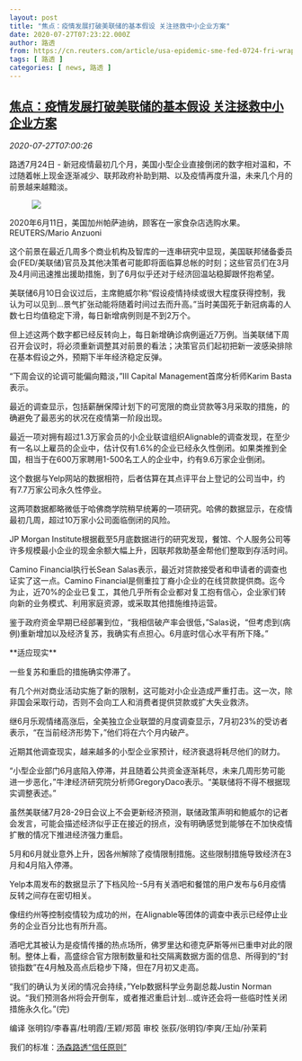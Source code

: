 ```yaml
---
layout: post
title: "焦点：疫情发展打破美联储的基本假设 关注拯救中小企业方案"
date: 2020-07-27T07:23:22.000Z
author: 路透
from: https://cn.reuters.com/article/usa-epidemic-sme-fed-0724-fri-wrapup-idCNKCS24S0JC
tags: [ 路透 ]
categories: [ news, 路透 ]
---
```

<!--1595834602000-->
[焦点：疫情发展打破美联储的基本假设 关注拯救中小企业方案](https://cn.reuters.com/article/usa-epidemic-sme-fed-0724-fri-wrapup-idCNKCS24S0JC)
------

<div>
<div><i>2020-07-27T07:00:26</i></div><div class="StandardArticleBody_body"><p>路透7月24日 - 新冠疫情最初几个月，美国小型企业直接倒闭的数字相对温和，不过随着帐上现金逐渐减少、联邦政府补助到期、以及疫情再度升温，未来几个月的前景越来越黯淡。 </p><div class="PrimaryAsset_container"><div class="Image_container" tabindex="-1"><figure class="Image_zoom" style="padding-bottom:"><div class="LazyImage_container LazyImage_dark" style="background-image:none"><img src="//s4.reutersmedia.net/resources/r/?m=02&amp;d=20200727&amp;t=2&amp;i=1527229869&amp;r=LYNXNPEG6Q0BU&amp;w=600" aria-label="2020年6月11日，美国加州帕萨迪纳，顾客在一家食杂店选购水果。REUTERS/Mario Anzuoni "/><div class="LazyImage_image LazyImage_fallback" style="background-image:url(//s4.reutersmedia.net/resources/r/?m=02&amp;d=20200727&amp;t=2&amp;i=1527229869&amp;r=LYNXNPEG6Q0BU&amp;w=600);background-position:center center;background-color:inherit"></div></div><div class="Image_expand-button" aria-label="Expand Image Slideshow" role="button" tabindex="0"></div></figure><figcaption><div class="Image_caption"><span>2020年6月11日，美国加州帕萨迪纳，顾客在一家食杂店选购水果。REUTERS/Mario Anzuoni </span></div></figcaption></div></div><p>这个前景在最近几周多个商业机构及智库的一连串研究中显现，美国联邦储备委员会(FED/美联储)官员及其他决策者可能即将面临算总帐的时刻；这些官员们在3月及4月间迅速推出援助措施，到了6月似乎还对于经济回温站稳脚跟怀抱希望。 </p><p>美联储6月10日会议过后，主席鲍威尔称“假设疫情持续或很大程度获得控制，我认为可以见到...景气扩张动能将随着时间过去而升高。”当时美国死于新冠病毒的人数七日均值稳定下滑，每日新增病例则是不到2万个。 </p><p>但上述这两个数字都已经反转向上，每日新增确诊病例逼近7万例。当美联储下周召开会议时，将必须重新调整其对前景的看法；决策官员们起初把新一波感染排除在基本假设之外，预期下半年经济稳定反弹。 </p><p>“下周会议的论调可能偏向黯淡，”III Capital Management首席分析师Karim Basta表示。 </p><p>最近的调查显示，包括薪酬保障计划下的可宽限的商业贷款等3月采取的措施，的确避免了最恶劣的状况在疫情第一阶段出现。 </p><p>最近一项对拥有超过1.3万家会员的小企业联谊组织Alignable的调查发现，在至少有一名以上雇员的企业中，估计仅有1.6%的企业已经永久性倒闭。如果类推到全国，相当于在600万家聘用1-500名工人的企业中，约有9.6万家企业倒闭。 </p><p>这个数据与Yelp网站的数据相符，后者估算在其点评平台上登记的公司当中，约有7.7万家公司永久性停业。 </p><p>这两项数据都略微低于哈佛商学院稍早统筹的一项研究。哈佛的数据显示，在疫情最初几周，超过10万家小公司面临倒闭的风险。 </p><p>JP Morgan Institute根据截至5月底数据进行的研究发现，餐馆、个人服务公司等许多规模最小企业的现金余额大幅上升，因联邦救助基金帮他们整取到存活时间。 </p><p>Camino Financial执行长Sean Salas表示，最近对贷款接受者和申请者的调查也证实了这一点。Camino Financial是侧重拉丁裔小企业的在线贷款提供商。迄今为止，近70%的企业已复工，其他几乎所有企业都对复工抱有信心，企业家们转向新的业务模式、利用家庭资源，或采取其他措施维持运营。 </p><p>鉴于政府资金早期已经部署到位，“我相信破产率会很低，”Salas说，“但考虑到(病例)重新增加以及经济复苏，我确实有点担心。6月底时信心水平有所下降。” </p><p>**适应现实** </p><p>一些复苏和重启的措施确实停滞了。 </p><p>有几个州对商业活动实施了新的限制，这可能对小企业造成严重打击。这一次，除非国会采取行动，否则不会向工人和消费者提供贷款或扩大失业救济。 </p><p>继6月乐观情绪高涨后，全美独立企业联盟的月度调查显示，7月初23%的受访者表示，“在当前经济形势下，”他们将在六个月内破产。 </p><p>近期其他调查现实，越来越多的小型企业家预计，经济衰退将耗尽他们的财力。     </p><p>“小型企业部门6月底陷入停滞，并且随着公共资金逐渐耗尽，未来几周形势可能进一步恶化，”牛津经济研究院分析师GregoryDaco表示。“美联储将不得不根据现实调整表述。” </p><p>虽然美联储7月28-29日会议上不会更新经济预测，联储政策声明和鲍威尔的记者会发言，可能会描述经济似乎正在接近的拐点，没有明确感觉到能够在不加快疫情扩散的情况下推进经济强力重启。 </p><p>5月和6月就业意外上升，因各州解除了疫情限制措施。这些限制措施导致经济在3月和4月陷入停滞。 </p><p>Yelp本周发布的数据显示了下档风险--5月有关酒吧和餐馆的用户发布与6月疫情反转之间存在密切相关。 </p><p>像纽约州等控制疫情较为成功的州，在Alignable等团体的调查中表示已经停止业务的企业百分比也有所升高。 </p><p>酒吧尤其被认为是疫情传播的热点场所，佛罗里达和德克萨斯等州已重申对此的限制。整体上看，高盛综合官方限制数量和社交隔离数据方面的信息、所得到的“封锁指数”在4月触及高点后稳步下降，但在7月初又走高。 </p><p>“我们的确认为关闭的情况会持续，”Yelp数据科学业务副总裁Justin Norman说。“我们预测各州将会开倒车，或者推迟重启计划...或许还会将一些临时性关闭措施永久化。”(完) </p><div class="Attribution_container"><div class="Attribution_attribution"><p class="Attribution_content">编译 张明钧/李春喜/杜明霞/王颖/郑茵 审校 张荻/张明钧/李爽/王灿/孙茉莉 </p></div></div><div class="StandardArticleBody_trustBadgeContainer"><span class="StandardArticleBody_trustBadgeTitle">我们的标准：</span><span class="trustBadgeUrl"><a href="https://www.thomsonreuters.cn/content/dam/openweb/documents/pdf/china/brochures/about-us-1.pdf">汤森路透“信任原则”</a></span></div></div>
</div>
